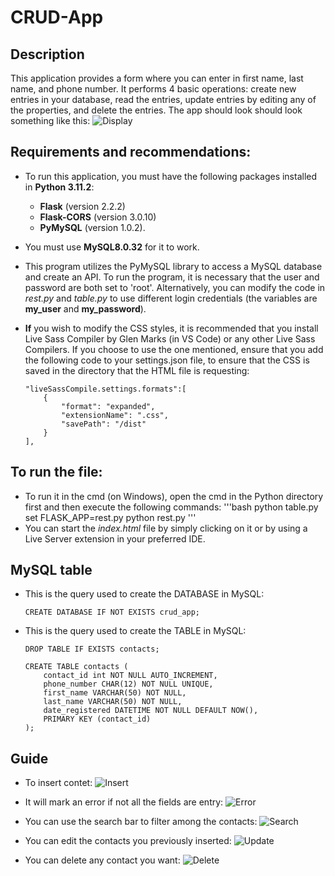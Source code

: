 # CRUD-App

## Description
This application provides a form where you can enter in first name, last name, and phone number. It performs 4 basic operations: create new entries in your database, read the entries, update entries by editing any of the properties, and delete the entries.
The app should look should look something like this:
![Display](app/content/app-display.png)

## Requirements and recommendations:
-   To run this application, you must have the following packages installed in **Python 3.11.2**: 
    -   **Flask** (version 2.2.2)
    -   **Flask-CORS** (version 3.0.10)
    -   **PyMySQL** (version 1.0.2).
-	You must use **MySQL8.0.32** for it to work.
-   This program utilizes the PyMySQL library to access a MySQL database and create an API. To run the program, it is necessary that the user and password are both set to 'root'. Alternatively, you can modify the code in *rest.py* and *table.py* to use different login credentials (the variables are **my_user** and **my_password**).
-   **If** you wish to modify the CSS styles, it is recommended that you install Live Sass Compiler by Glen Marks (in VS Code) or any other Live Sass Compilers. If you choose to use the one mentioned, ensure that you add the following code to your settings.json file, to ensure that the CSS is saved in the directory that the HTML file is requesting:

        "liveSassCompile.settings.formats":[
            {
                "format": "expanded",
                "extensionName": ".css",
                "savePath": "/dist"
            }
        ],

## To run the file:
-   To run it in the cmd (on Windows), open the cmd in the Python directory first and then execute the following commands:
'''bash
python table.py
set FLASK_APP=rest.py
python rest.py
'''
-   You can start the *index.html* file by simply clicking on it or by using a Live Server extension in your preferred IDE.

## MySQL table 
-   This is the query used to create the DATABASE in MySQL:

        CREATE DATABASE IF NOT EXISTS crud_app;

-   This is the query used to create the TABLE in MySQL:

        DROP TABLE IF EXISTS contacts;

        CREATE TABLE contacts (
            contact_id int NOT NULL AUTO_INCREMENT,
            phone_number CHAR(12) NOT NULL UNIQUE,
            first_name VARCHAR(50) NOT NULL,
            last_name VARCHAR(50) NOT NULL,
            date_registered DATETIME NOT NULL DEFAULT NOW(),
            PRIMARY KEY (contact_id)
        );

## Guide
-   To insert contet:
![Insert](app/content/app-insert.png)

-   It will mark an error if not all the fields are entry:
![Error](app/content/app-error.png)

-   You can use the search bar to filter among the contacts:
![Search](app/content/app-search.png)

-   You can edit the contacts you previously inserted:
![Update](app/content/app-update.png)

- You can delete any contact you want:
![Delete](app/content/app-delete.png)




